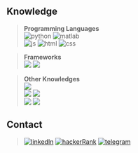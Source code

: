 ## Knowledge

> **Programming Languages** <br>
![python](https://img.shields.io/badge/Python-306998?style=for-the-badge&logo=python&logoColor=FFD43B)
![matlab](https://img.shields.io/badge/MATLAB-orange?style=for-the-badge&logo=MATLAB&logoColor=white) <br>
![js](https://img.shields.io/badge/JavaScript-323330?style=for-the-badge&logo=javascript&logoColor=F7DF1E)
![html](https://img.shields.io/badge/HTML5-E34F26?style=for-the-badge&logo=html5&logoColor=white)
![css](https://img.shields.io/badge/CSS3-1572B6?style=for-the-badge&logo=css3&logoColor=white) <br>
<!--
> <div> <img src="https://github-readme-stats.vercel.app/api/top-langs/?username=afkHub&theme=dark&layout=compact"/></div>
-->

> **Frameworks** <br>
![](https://img.shields.io/badge/Django-092E20?style=for-the-badge&logo=django&logoColor=green)
![](https://img.shields.io/badge/Markdown-000000?style=for-the-badge&logo=markdown&logoColor=white)

<!--
![](https://img.shields.io/badge/C%2B%2B-00599C?style=for-the-badge&logo=c%2B%2B&logoColor=white)
![](https://img.shields.io/badge/C%23-239120?style=for-the-badge&logo=c-sharp&logoColor=white)
![](https://img.shields.io/badge/Dart-0175C2?style=for-the-badge&logo=dart&logoColor=white)
![](https://img.shields.io/badge/Java-ED8B00?style=for-the-badge&logo=java&logoColor=white)
![](https://img.shields.io/badge/json-5E5C5C?style=for-the-badge&logo=json&logoColor=white)
![](https://img.shields.io/badge/LaTeX-47A141?style=for-the-badge&logo=LaTeX&logoColor=white)
![](https://img.shields.io/badge/Leaflet-199900?style=for-the-badge&logo=Leaflet&logoColor=white)
![](https://img.shields.io/badge/Dart-0175C2?style=for-the-badge&logo=dart&logoColor=white)

![](https://img.shields.io/badge/OpenCV-27338e?style=for-the-badge&logo=OpenCV&logoColor=white)
![](https://img.shields.io/badge/-Unreal%20Engine-313131?style=for-the-badge&logo=unreal-engine&logoColor=white)
![](https://img.shields.io/badge/Flask-000000?style=for-the-badge&logo=flask&logoColor=white)
![](https://img.shields.io/badge/Unity-100000?style=for-the-badge&logo=unity&logoColor=white)
![](https://img.shields.io/badge/Node.js-339933?style=for-the-badge&logo=nodedotjs&logoColor=white)
![](https://img.shields.io/badge/Docker-2CA5E0?style=for-the-badge&logo=docker&logoColor=white)

-->

> **Other Knowledges** <br>
![](https://img.shields.io/badge/PostgreSQL-316192?style=for-the-badge&logo=postgresql&logoColor=white) <br>
![](https://img.shields.io/badge/linux_terminal-4D4D4D?style=for-the-badge&logo=windows%20terminal&logoColor=white)
![](https://img.shields.io/badge/GIT-E44C30?style=for-the-badge&logo=git&logoColor=white) <br>
![](https://img.shields.io/badge/qgis-93b023?&style=for-the-badge&logo=qgis&logoColor=white)
![](https://img.shields.io/badge/CesiumJS-0F626A?&style=for-the-badge&logo=cesium&logoColor=white)


## Contact
> [![linkedIn][1]][2]
> [![hackerRank][3]][4]
> [![telegram][5]][6]


[1]: https://img.shields.io/badge/LinkedIn-0077B5?style=for-the-badge&logo=linkedin&logoColor=white
[2]: https://www.linkedin.com/in/firatkaraoglu/ "Redirect to my LinkedIn account"
[5]: https://img.shields.io/badge/Telegram-2CA5E0?style=for-the-badge&logo=telegram&logoColor=white
[6]: https://t.me/firatgram "Redirect to my Telegram account"
[3]: https://img.shields.io/badge/-Hackerrank-2EC866?style=for-the-badge&logo=HackerRank&logoColor=white
[4]: https://www.hackerrank.com/afkHub "Redirect to my HackerRank account" 

<!--
### Hi there 👋
**afkHub/afkHub** is a ✨ _special_ ✨ repository because its `README.md` (this file) appears on your GitHub profile.

Here are some ideas to get you started:

- 🔭 I’m currently working on ...
- 🌱 I’m currently learning ...
- 👯 I’m looking to collaborate on ...
- 🤔 I’m looking for help with ...
- 💬 Ask me about ...
- 📫 How to reach me: ...
- 😄 Pronouns: ...
- ⚡ Fun fact: ...
-->
